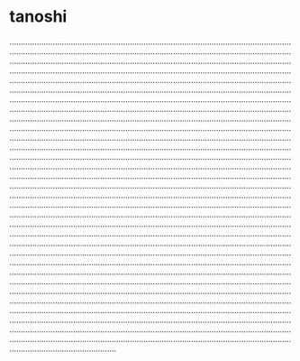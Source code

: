 # tanoshi
...............................................................................................................................................................................................................................................................................................................................................................................................................................................................................................................................................................................................................................................................................................................................................................................................................................................................................................................................................................................................................................................................................................................................................................................................................................................................................................................................................................................................................................................................................................................................................................................................................................................................................................................................................................................................................................................................................................................................................................................................................................................................................................................................................................................................................................................................................................................................................................................................................................................................................................................................................................................................................................................................................................................................................................................................................................................................................................................................................................................................................................................................................................................................................................................................................................................................................................................................................................................................................................................................................................................................................................................................................................................................................................................................................................................................................................................................................................................................................................................................................................................................................................................................................................................